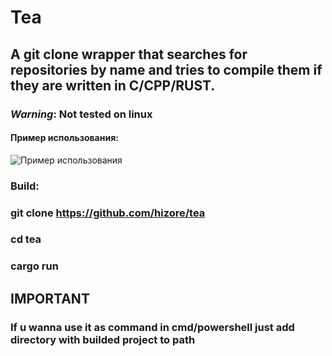 # Tea
## A git clone wrapper that searches for repositories by name and tries to compile them if they are written in C/CPP/RUST.

### _Warning_: Not tested on linux

#### Пример использования:
![Пример использования](https://toukor.s-ul.eu/pqTQNSne)

### Build:
###  git clone https://github.com/hizore/tea
###  cd tea
###  cargo run

## IMPORTANT
### If u wanna use it as command in cmd/powershell just add directory with builded project to path 
